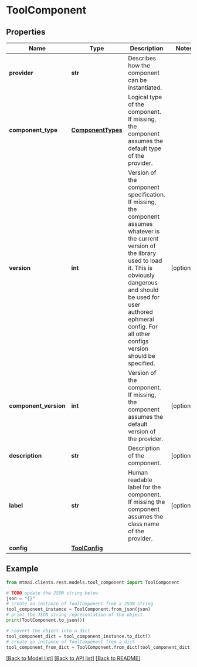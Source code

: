 # ToolComponent


## Properties

Name | Type | Description | Notes
------------ | ------------- | ------------- | -------------
**provider** | **str** | Describes how the component can be instantiated. | 
**component_type** | [**ComponentTypes**](ComponentTypes.md) | Logical type of the component. If missing, the component assumes the default type of the provider. | 
**version** | **int** | Version of the component specification. If missing, the component assumes whatever is the current version of the library used to load it. This is obviously dangerous and should be used for user authored ephmeral config. For all other configs version should be specified. | [optional] 
**component_version** | **int** | Version of the component. If missing, the component assumes the default version of the provider. | [optional] 
**description** | **str** | Description of the component. | [optional] 
**label** | **str** | Human readable label for the component. If missing the component assumes the class name of the provider. | [optional] 
**config** | [**ToolConfig**](ToolConfig.md) |  | 

## Example

```python
from mtmai.clients.rest.models.tool_component import ToolComponent

# TODO update the JSON string below
json = "{}"
# create an instance of ToolComponent from a JSON string
tool_component_instance = ToolComponent.from_json(json)
# print the JSON string representation of the object
print(ToolComponent.to_json())

# convert the object into a dict
tool_component_dict = tool_component_instance.to_dict()
# create an instance of ToolComponent from a dict
tool_component_from_dict = ToolComponent.from_dict(tool_component_dict)
```
[[Back to Model list]](../README.md#documentation-for-models) [[Back to API list]](../README.md#documentation-for-api-endpoints) [[Back to README]](../README.md)


